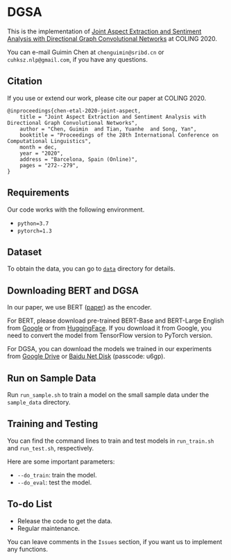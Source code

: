 # DGSA

This is the implementation of [Joint Aspect Extraction and Sentiment Analysis with Directional Graph Convolutional Networks](https://www.aclweb.org/anthology/2020.coling-main.24/) at COLING 2020.

You can e-mail Guimin Chen at `chenguimin@sribd.cn` or `cuhksz.nlp@gmail.com`, if you have any questions.

## Citation

If you use or extend our work, please cite our paper at COLING 2020.

```
@inproceedings{chen-etal-2020-joint-aspect,
    title = "Joint Aspect Extraction and Sentiment Analysis with Directional Graph Convolutional Networks",
    author = "Chen, Guimin  and Tian, Yuanhe  and Song, Yan",
    booktitle = "Proceedings of the 28th International Conference on Computational Linguistics",
    month = dec,
    year = "2020",
    address = "Barcelona, Spain (Online)",
    pages = "272--279",
}
```

## Requirements

Our code works with the following environment.
* `python=3.7`
* `pytorch=1.3`

## Dataset

To obtain the data, you can go to [`data`](./data) directory for details.

## Downloading BERT and DGSA

In our paper, we use BERT ([paper](https://www.aclweb.org/anthology/N19-1423/)) as the encoder.

For BERT, please download pre-trained BERT-Base and BERT-Large English from [Google](https://github.com/google-research/bert) or from [HuggingFace](https://s3.amazonaws.com/models.huggingface.co/bert/bert-base-chinese.tar.gz). If you download it from Google, you need to convert the model from TensorFlow version to PyTorch version.

For DGSA, you can download the models we trained in our experiments from [Google Drive](https://drive.google.com/drive/folders/1U78sBVGn5Uj0EP-nSl46LFgS8RgbJxJ9?usp=sharing) or [Baidu Net Disk](https://pan.baidu.com/s/1eaY8KBXj3z_gfST7MpNqMw) (passcode: u6gp).

## Run on Sample Data

Run `run_sample.sh` to train a model on the small sample data under the `sample_data` directory.

## Training and Testing

You can find the command lines to train and test models in `run_train.sh` and `run_test.sh`, respectively.

Here are some important parameters:

* `--do_train`: train the model.
* `--do_eval`: test the model.

## To-do List

* Release the code to get the data.
* Regular maintenance.

You can leave comments in the `Issues` section, if you want us to implement any functions.

